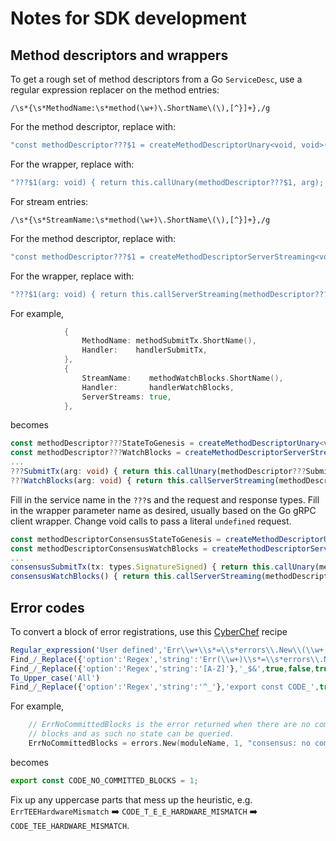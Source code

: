 # Notes for SDK development

## Method descriptors and wrappers

To get a rough set of method descriptors from a Go `ServiceDesc`, use a regular expression replacer
on the method entries:

```regexp
/\s*{\s*MethodName:\s*method(\w+)\.ShortName\(\),[^}]+},/g
```

For the method descriptor, replace with:

```js
"const methodDescriptor???$1 = createMethodDescriptorUnary<void, void>('???', '$1');\n"
```

For the wrapper, replace with:

```js
"???$1(arg: void) { return this.callUnary(methodDescriptor???$1, arg); }\n"
```

For stream entries:

```regexp
/\s*{\s*StreamName:\s*method(\w+)\.ShortName\(\),[^}]+},/g
```

For the method descriptor, replace with:

```js
"const methodDescriptor???$1 = createMethodDescriptorServerStreaming<void, void>('???', '$1');\n"
```

For the wrapper, replace with:

```js
"???$1(arg: void) { return this.callServerStreaming(methodDescriptor???$1, arg); }\n"
```

For example,

```go
			{
				MethodName: methodSubmitTx.ShortName(),
				Handler:    handlerSubmitTx,
			},
			{
				StreamName:    methodWatchBlocks.ShortName(),
				Handler:       handlerWatchBlocks,
				ServerStreams: true,
			},
```

becomes

```ts
const methodDescriptor???StateToGenesis = createMethodDescriptorUnary<void, void>('???', 'StateToGenesis');
const methodDescriptor???WatchBlocks = createMethodDescriptorServerStreaming<void, void>('???', 'WatchBlocks');
...
???SubmitTx(arg: void) { return this.callUnary(methodDescriptor???SubmitTx, arg); }
???WatchBlocks(arg: void) { return this.callServerStreaming(methodDescriptor???WatchBlocks, arg); }
```

Fill in the service name in the `???`s and the request and response types.
Fill in the wrapper parameter name as desired, usually based on the Go gRPC client wrapper.
Change void calls to pass a literal `undefined` request.

```ts
const methodDescriptorConsensusStateToGenesis = createMethodDescriptorUnary<types.longnum, types.GenesisDocument>('Consensus', 'StateToGenesis');
const methodDescriptorConsensusWatchBlocks = createMethodDescriptorServerStreaming<void, types.ConsensusBlock>('Consensus', 'WatchBlocks');
...
consensusSubmitTx(tx: types.SignatureSigned) { return this.callUnary(methodDescriptorConsensusSubmitTx, tx); }
consensusWatchBlocks() { return this.callServerStreaming(methodDescriptorConsensusWatchBlocks, undefined); }
```

## Error codes

To convert a block of error registrations, use this [CyberChef](https://gchq.github.io/CyberChef/)
recipe

```js
Regular_expression('User defined','Err\\w+\\s*=\\s*errors\\.New\\(\\w+, \\d+, ".*"\\)',true,true,false,false,false,false,'List matches')
Find_/_Replace({'option':'Regex','string':'Err(\\w+)\\s*=\\s*errors\\.New\\(\\w+, (\\d+), ".*"\\)'},'$1 = $2;',true,false,true,false)
Find_/_Replace({'option':'Regex','string':'[A-Z]'},'_$&',true,false,true,false)
To_Upper_case('All')
Find_/_Replace({'option':'Regex','string':'^_'},'export const CODE_',true,false,true,false)
```

For example,

```go
	// ErrNoCommittedBlocks is the error returned when there are no committed
	// blocks and as such no state can be queried.
	ErrNoCommittedBlocks = errors.New(moduleName, 1, "consensus: no committed blocks")
```

becomes 

```ts
export const CODE_NO_COMMITTED_BLOCKS = 1;
```

Fix up any uppercase parts that mess up the heuristic, e.g. `ErrTEEHardwareMismatch` ➡️
`CODE_T_E_E_HARDWARE_MISMATCH` ➡️ `CODE_TEE_HARDWARE_MISMATCH`.
